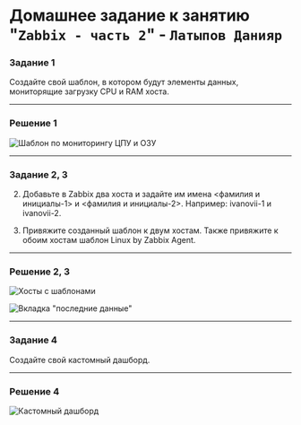 # Домашнее задание к занятию "`Zabbix - часть 2`" - `Латыпов Данияр`


### Задание 1

   Создайте свой шаблон, в котором будут элементы данных, мониторящие загрузку CPU и RAM хоста.

---

### Решение 1

![Шаблон по мониторингу ЦПУ и ОЗУ](https://github.com/ka3-14bara/8-03-hw/assets/142439642/e6029333-5116-48de-b420-dc52d6e96ae6)


---

### Задание 2, 3

   2) Добавьте в Zabbix два хоста и задайте им имена <фамилия и инициалы-1> и <фамилия и инициалы-2>. Например: ivanovii-1 и ivanovii-2.

   3) Привяжите созданный шаблон к двум хостам. Также привяжите к обоим хостам шаблон Linux by Zabbix Agent.

---

### Решение 2, 3

![Хосты с шаблонами](https://github.com/ka3-14bara/8-03-hw/assets/142439642/456eeae1-6d6d-4717-b9eb-951a8d2615a5)

![Вкладка "последние данные"](https://github.com/ka3-14bara/8-03-hw/assets/142439642/149851e6-f7f6-4dc7-9abb-505b67d96025)

---

### Задание 4

   Создайте свой кастомный дашборд.

---

### Решение 4

![Кастомный дашборд](https://github.com/ka3-14bara/8-03-hw/assets/142439642/1864e4f2-fa62-43b3-ada6-20f328b1ae88)
